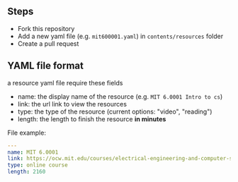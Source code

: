 ## Steps

- Fork this repository
- Add a new yaml file (e.g. `mit600001.yaml`) in `contents/resources` folder
- Create a pull request

## YAML file format

a resource yaml file require these fields

- name: the display name of the resource (e.g. `MIT 6.0001 Intro to cs`)
- link: the url link to view the resources
- type: the type of the resource (current options: "video", "reading")
- length: the length to finish the resource **in minutes**

File example:

```yaml
---
name: MIT 6.0001
link: https://ocw.mit.edu/courses/electrical-engineering-and-computer-science/6-0001-introduction-to-computer-science-and-programming-in-python-fall-2016/
type: online course
length: 2160
```
